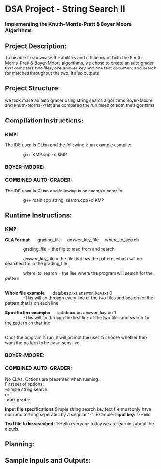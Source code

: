 # DSA Project - String Search II
### Implementing the Knuth-Morris-Pratt & Boyer Moore Algorithms
## Project Description:
To be able to showcase the abilities and efficiency of both the Knuth-Morris-Pratt & Boyer-Moore algorithms, we chose to create an auto grader that compares two files, one answer key and one test document and search for matches throughout the two. It also outputs 
## Project Structure:
  we took made an auto grader using string search algorithms Boyer-Moore and Knuth-Morris-Pratt and compared the run times of both the algorithms
## Compilation Instructions: 
### KMP: 
The IDE used is CLion and the following is an example compile:

&emsp;&emsp;&emsp;&emsp; g++ KMP.cpp -o KMP

### BOYER-MOORE:

### COMBINED AUTO-GRADER:
The IDE used is CLion and following is an example compile:

&emsp;&emsp;&emsp;&emsp; g++ main.cpp string_search.cpp -o KMP

## Runtime Instructions:
### KMP:
**CLA Format:** &emsp; grading_file &emsp; answer_key_file &emsp; where_to_search

&emsp;&emsp;&emsp;&emsp; grading_file = the file to read from and search

&emsp;&emsp;&emsp;&emsp; answer_key_file = the file that has the pattern, which will be searched for in the grading_file

&emsp;&emsp;&emsp;&emsp; where_to_search = the line where the program will search for the pattern
</br></br>

**Whole file example:** &emsp; database.txt answer_key.txt 0
</br>
&emsp;&emsp;&emsp;&emsp; -This will go through every line of the two files and search for the pattern that is on each line

**Specific line example:** &emsp; database.txt answer_key.txt 1
</br>
&emsp;&emsp;&emsp;&emsp; -This will go through the first line of the two files and search for the pattern on that line
</br></br>

Once the program is run, it will prompt the user to choose whether they want the pattern to be case-sensitive

### BOYER-MOORE:

### COMBINED AUTO-GRADER:
No CLAs.
Options are presented when running. 
<br>
First set of options:
<br>
-simple string search 
<br>
or 
<br>
-auto grader

**Input file specifications**
Simple string search key text file must only have num and a string seperated by a singular "-".
Example: 
  **Input key:** 
  1-Hello
  
  **Text file to be searched:**
  1-Hello everyone today we are learning about the clouds.
  
  

## Planning: 
## Sample Inputs and Outputs:
